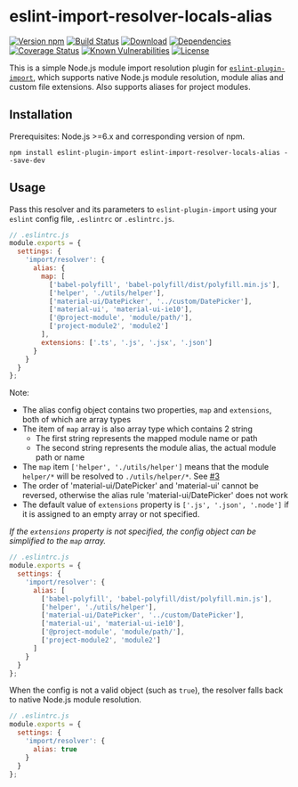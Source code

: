 # eslint-import-resolver-locals-alias

[![Version npm][version]](http://browsenpm.org/package/eslint-import-resolver-locals-alias)
[![Build Status][build]](https://travis-ci.org/moodpulse/eslint-import-resolver-locals-alias)
[![Download][download]](https://www.npmjs.com/package/eslint-import-resolver-locals-alias)
[![Dependencies][david]](https://david-dm.org/moodpulse/eslint-import-resolver-locals-alias)
[![Coverage Status][cover]](https://coveralls.io/github/moodpulse/eslint-import-resolver-locals-alias?branch=master)
[![Known Vulnerabilities][vulnerabilities]](https://snyk.io/test/npm/eslint-import-resolver-locals-alias)
[![License][license]](https://opensource.org/licenses/MIT)

[version]: http://img.shields.io/npm/v/eslint-import-resolver-locals-alias.svg?style=flat-square
[build]: http://img.shields.io/travis/moodpulse/eslint-import-resolver-locals-alias/master.svg?style=flat-square
[download]: https://img.shields.io/npm/dm/eslint-import-resolver-locals-alias.svg?style=flat-square
[david]: https://img.shields.io/david/moodpulse/eslint-import-resolver-locals-alias.svg?style=flat-square
[cover]: http://img.shields.io/coveralls/moodpulse/eslint-import-resolver-locals-alias/master.svg?style=flat-square
[vulnerabilities]: https://snyk.io/test/npm/eslint-import-resolver-locals-alias/badge.svg?style=flat-square
[license]: https://img.shields.io/badge/License-MIT-brightgreen.svg?style=flat-square


This is a simple Node.js module import resolution plugin for [`eslint-plugin-import`](https://www.npmjs.com/package/eslint-plugin-import), which supports native Node.js module resolution, module alias and custom file extensions. Also supports aliases for project modules.


## Installation

Prerequisites: Node.js >=6.x and corresponding version of npm.

```shell
npm install eslint-plugin-import eslint-import-resolver-locals-alias --save-dev
```


## Usage

Pass this resolver and its parameters to `eslint-plugin-import` using your `eslint` config file, `.eslintrc` or `.eslintrc.js`.

```js
// .eslintrc.js
module.exports = {
  settings: {
    'import/resolver': {
      alias: {
        map: [
          ['babel-polyfill', 'babel-polyfill/dist/polyfill.min.js'],
          ['helper', './utils/helper'],
          ['material-ui/DatePicker', '../custom/DatePicker'],
          ['material-ui', 'material-ui-ie10'],
          ['@project-module', 'module/path/'],
          ['project-module2', 'module2']
        ],
        extensions: ['.ts', '.js', '.jsx', '.json']
      }
    }
  }
};
```

Note:

- The alias config object contains two properties, `map` and `extensions`, both of which are array types
- The item of `map` array is also array type which contains 2 string
    + The first string represents the mapped module name or path
    + The second string represents the module alias, the actual module path or name
- The `map` item `['helper', './utils/helper']` means that the module `helper/*` will be resolved to `./utils/helper/*`. See [#3](https://github.com/moodpulse/eslint-import-resolver-locals-alias/issues/3)
- The order of 'material-ui/DatePicker' and 'material-ui' cannot be reversed, otherwise the alias rule 'material-ui/DatePicker' does not work
- The default value of `extensions` property is `['.js', '.json', '.node']` if it is assigned to an empty array or not specified.

*If the `extensions` property is not specified, the config object can be simplified to the `map` array.*

```js
// .eslintrc.js
module.exports = {
  settings: {
    'import/resolver': {
      alias: [
        ['babel-polyfill', 'babel-polyfill/dist/polyfill.min.js'],
        ['helper', './utils/helper'],
        ['material-ui/DatePicker', '../custom/DatePicker'],
        ['material-ui', 'material-ui-ie10'],
        ['@project-module', 'module/path/'],
        ['project-module2', 'module2']
      ]
    }
  }
};
```

When the config is not a valid object (such as `true`), the resolver falls back to native Node.js module resolution.

```js
// .eslintrc.js
module.exports = {
  settings: {
    'import/resolver': {
      alias: true
    }
  }
};
```

